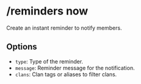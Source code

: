 # /reminders now

Create an instant reminder to notify members.

## Options

- `type`: Type of the reminder.
- `message`: Reminder message for the notification.
- `clans`: Clan tags or aliases to filter clans.


